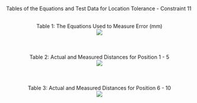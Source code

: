 Tables of the Equations and Test Data for Location Tolerance - Constraint 11
<br />
<br />

<div align="center">
Table 1: The Equations Used to Measure Error (mm)
</div>

<div align="center">
<img src = https://github.com/lchapman42/Control-Sensing-Wireless-Charging-Robot/blob/main/Documentation/Images/Experimental%20Analysis%20Photos/Constraint_11_Table_Equations.png >
</div>
<br />
<br />
<br />

<div align="center">
Table 2: Actual and Measured Distances for Position 1 - 5
</div>

<div align="center">
<img src = https://github.com/lchapman42/Control-Sensing-Wireless-Charging-Robot/blob/main/Documentation/Images/Experimental%20Analysis%20Photos/Constraint_11_Table_Pos%201-5.png >
</div>
<br />
<br />
<br />

<div align="center">
Table 3: Actual and Measured Distances for Position 6 - 10
</div>

<div align="center">
<img src = https://github.com/lchapman42/Control-Sensing-Wireless-Charging-Robot/blob/main/Documentation/Images/Experimental%20Analysis%20Photos/Constraint_11_Table_Pos_6-10.png >
</div>

